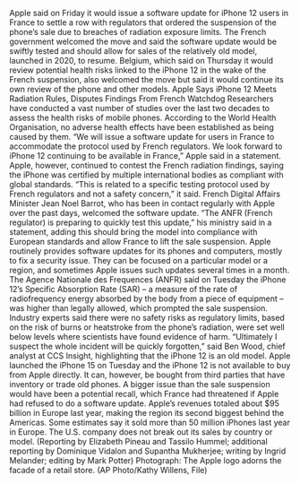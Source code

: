 Apple said on Friday it would issue a software update for iPhone 12 users in France to settle a row with regulators that ordered the suspension of the phone’s sale due to breaches of radiation exposure limits.
The French government welcomed the move and said the software update would be swiftly tested and should allow for sales of the relatively old model, launched in 2020, to resume.
Belgium, which said on Thursday it would review potential health risks linked to the iPhone 12 in the wake of the French suspension, also welcomed the move but said it would continue its own review of the phone and other models.
Apple Says iPhone 12 Meets Radiation Rules, Disputes Findings From French Watchdog
Researchers have conducted a vast number of studies over the last two decades to assess the health risks of mobile phones. According to the World Health Organisation, no adverse health effects have been established as being caused by them.
“We will issue a software update for users in France to accommodate the protocol used by French regulators. We look forward to iPhone 12 continuing to be available in France,” Apple said in a statement.
Apple, however, continued to contest the French radiation findings, saying the iPhone was certified by multiple international bodies as compliant with global standards.
“This is related to a specific testing protocol used by French regulators and not a safety concern,” it said.
French Digital Affairs Minister Jean Noel Barrot, who has been in contact regularly with Apple over the past days, welcomed the software update.
“The ANFR (French regulator) is preparing to quickly test this update,” his ministry said in a statement, adding this should bring the model into compliance with European standards and allow France to lift the sale suspension.
Apple routinely provides software updates for its phones and computers, mostly to fix a security issue. They can be focused on a particular model or a region, and sometimes Apple issues such updates several times in a month.
The Agence Nationale des Frequences (ANFR) said on Tuesday the iPhone 12’s Specific Absorption Rate (SAR) – a measure of the rate of radiofrequency energy absorbed by the body from a piece of equipment – was higher than legally allowed, which prompted the sale suspension.
Industry experts said there were no safety risks as regulatory limits, based on the risk of burns or heatstroke from the phone’s radiation, were set well below levels where scientists have found evidence of harm.
“Ultimately I suspect the whole incident will be quickly forgotten,” said Ben Wood, chief analyst at CCS Insight, highlighting that the iPhone 12 is an old model.
Apple launched the iPhone 15 on Tuesday and the iPhone 12 is not available to buy from Apple directly. It can, however, be bought from third parties that have inventory or trade old phones.
A bigger issue than the sale suspension would have been a potential recall, which France had threatened if Apple had refused to do a software update.
Apple’s revenues totaled about $95 billion in Europe last year, making the region its second biggest behind the Americas. Some estimates say it sold more than 50 million iPhones last year in Europe.
The U.S. company does not break out its sales by country or model.
(Reporting by Elizabeth Pineau and Tassilo Hummel; additional reporting by Dominique Vidalon and Supantha Mukherjee; writing by Ingrid Melander; editing by Mark Potter)
Photograph: The Apple logo adorns the facade of a retail store. (AP Photo/Kathy Willens, File)